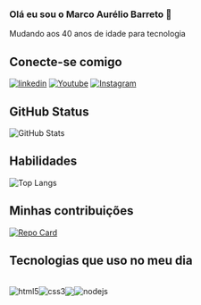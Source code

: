   ### Olá eu sou o Marco Aurélio Barreto 👋

 Mudando aos 40 anos de idade para tecnologia 

 ## Conecte-se comigo



[![linkedin](https://img.shields.io/badge/LinkedIn-0077B5?style=for-the-badge&logo=linkedin&logoColor=white)](https://www.linkedin.com/in/marcoadsb)
[![Youtube]( https://img.shields.io/badge/YouTube-FF0000?style=for-the-badge&logo=youtube&logoColor=white)](https://www.youtube.com/@MarcoAurelioDev)
[![Instagram](https://img.shields.io/badge/Instagram-E4405F?style=for-the-badge&logo=instagram&logoColor=white)](https://www.instagram.com/marcoaurelio5432)

## GitHub Status
 ![GitHub Stats](https://github-readme-stats.vercel.app/api?username=Marcoa5432&theme=transparent&bg_color=000&border_color=30A3DC&show_icons=true&icon_color=30A3DC&title_color=E94D5F&text_color=FFF)

 ## Habilidades
 
 ![Top Langs](https://github-readme-stats-git-masterrstaa-rickstaa.vercel.app/api/top-langs/?username=Marcoa5432&layout=compact&bg_color=000&border_color=30A3DC&title_color=E94D5F&text_color=FFF)

 ## Minhas contribuições
 
 [![Repo Card](https://github-readme-stats.vercel.app/api/pin/?username=marcoa5432&repo=dio-lab-open-source&bg_color=000&border_color=30A3DC&show_icons=true&icon_color=30A3DC&title_color=E94D5F&text_color=FFF)](https://github.com/Marcoa5432/dio-lab-open-source)

 
## Tecnologias que uso no meu dia

<div style="display: inline_block"><br/><img align="center" alt="html5" src="https://img.shields.io/badge/HTML5-E34F26?style=for-the-badge&logo=html5&logoColor=white"/><img align="center" alt="css3" src="https://img.shields.io/badge/CSS3-1572B6?style=for-the-badge&logo=css3&logoColor=white"/><img align="center" height= alt="Js" src="https://img.shields.io/badge/JavaScript-F7DF1E?style=for-the-badge&logo=javascript&logoColor=black"/><img align="center" alt="nodejs" src="https://img.shields.io/badge/Node.js-43853D?style=for-the-badge&logo=node.js&logoColor=white"/></div><br/>

 
